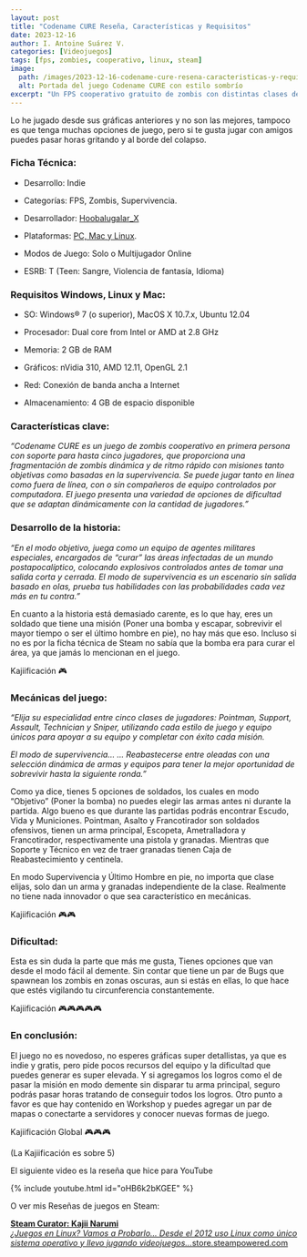```yaml
---
layout: post
title: "Codename CURE Reseña, Características y Requisitos"
date: 2023-12-16
author: I. Antoine Suárez V.
categories: [Videojuegos]
tags: [fps, zombies, cooperativo, linux, steam]
image:
  path: /images/2023-12-16-codename-cure-resena-caracteristicas-y-requisitos.jpg
  alt: Portada del juego Codename CURE con estilo sombrío
excerpt: "Un FPS cooperativo gratuito de zombis con distintas clases de soldado, modos objetivo y supervivencia. Ideal para jugar con amigos, con dificultad personalizable y acción frenética. ¿Te atreves al modo demente?"
---
```



Lo he jugado desde sus gráficas anteriores y no son las mejores, tampoco es que tenga muchas opciones de juego, pero si te gusta jugar con amigos puedes pasar horas gritando y al borde del colapso.


### Ficha Técnica:

- Desarrollo: Indie
    
- Categorías: FPS, Zombis, Supervivencia.
    
- Desarrollador: [Hoobalugalar_X](http://codenamecure.com/)
    
- Plataformas: [PC, Mac y Linux](https://store.steampowered.com/app/355180/Codename_CURE/?curator_clanid=42511696).
    
- Modos de Juego: Solo o Multijugador Online
    
- ESRB: T (Teen: Sangre, Violencia de fantasía, Idioma)
    

### Requisitos Windows, Linux y Mac:

- SO: Windows® 7 (o superior), MacOS X 10.7.x, Ubuntu 12.04
    
- Procesador: Dual core from Intel or AMD at 2.8 GHz
    
- Memoria: 2 GB de RAM
    
- Gráficos: nVidia 310, AMD 12.11, OpenGL 2.1
    
- Red: Conexión de banda ancha a Internet
    
- Almacenamiento: 4 GB de espacio disponible
    

### Características clave:

_“Codename CURE es un juego de zombis cooperativo en primera persona con soporte para hasta cinco jugadores, que proporciona una fragmentación de zombis dinámica y de ritmo rápido con misiones tanto objetivas como basadas en la supervivencia. Se puede jugar tanto en línea como fuera de línea, con o sin compañeros de equipo controlados por computadora. El juego presenta una variedad de opciones de dificultad que se adaptan dinámicamente con la cantidad de jugadores.”_

### Desarrollo de la historia:

_“En el modo objetivo, juega como un equipo de agentes militares especiales, encargados de “curar” las áreas infectadas de un mundo postapocalíptico, colocando explosivos controlados antes de tomar una salida corta y cerrada. El modo de supervivencia es un escenario sin salida basado en olas, prueba tus habilidades con las probabilidades cada vez más en tu contra.”_

En cuanto a la historia está demasiado carente, es lo que hay, eres un soldado que tiene una misión (Poner una bomba y escapar, sobrevivir el mayor tiempo o ser el último hombre en pie), no hay más que eso. Incluso si no es por la ficha técnica de Steam no sabía que la bomba era para curar el área, ya que jamás lo mencionan en el juego.

Kajiificación 🎮

### Mecánicas del juego:

_“Elija su especialidad entre cinco clases de jugadores: Pointman, Support, Assault, Technician y Sniper, utilizando cada estilo de juego y equipo únicos para apoyar a su equipo y completar con éxito cada misión._

_El modo de supervivencia… … Reabastecerse entre oleadas con una selección dinámica de armas y equipos para tener la mejor oportunidad de sobrevivir hasta la siguiente ronda.”_

Como ya dice, tienes 5 opciones de soldados, los cuales en modo “Objetivo” (Poner la bomba) no puedes elegir las armas antes ni durante la partida. Algo bueno es que durante las partidas podrás encontrar Escudo, Vida y Municiones. Pointman, Asalto y Francotirador son soldados ofensivos, tienen un arma principal, Escopeta, Ametralladora y Francotirador, respectivamente una pistola y granadas. Mientras que Soporte y Técnico en vez de traer granadas tienen Caja de Reabastecimiento y centinela.

En modo Supervivencia y Último Hombre en pie, no importa que clase elijas, solo dan un arma y granadas independiente de la clase. Realmente no tiene nada innovador o que sea característico en mecánicas.

Kajiificación 🎮🎮

### Dificultad:

Esta es sin duda la parte que más me gusta, Tienes opciones que van desde el modo fácil al demente. Sin contar que tiene un par de Bugs que spawnean los zombis en zonas oscuras, aun si estás en ellas, lo que hace que estés vigilando tu circunferencia constantemente.

Kajiificación 🎮🎮🎮🎮🎮

### En conclusión:

El juego no es novedoso, no esperes gráficas super detallistas, ya que es indie y gratis, pero pide pocos recursos del equipo y la dificultad que puedes generar es super elevada. Y si agregamos los logros como el de pasar la misión en modo demente sin disparar tu arma principal, seguro podrás pasar horas tratando de conseguir todos los logros. Otro punto a favor es que hay contenido en Workshop y puedes agregar un par de mapas o conectarte a servidores y conocer nuevas formas de juego.

Kajiificación Global 🎮🎮🎮

(La Kajiificación es sobre 5)

El siguiente video es la reseña que hice para YouTube

{% include youtube.html id="oHB6k2bKGEE" %}

O ver mis Reseñas de juegos en Steam:

**[Steam Curator: Kajii Narumi](https://store.steampowered.com/curator/42511696-Kajii-Narumi/)**[  
](https://store.steampowered.com/curator/42511696-Kajii-Narumi/)_[¿Juegos en Linux? Vamos a Probarlo... Desde el 2012 uso Linux como único sistema operativo y llevo jugando videojuegos…](https://store.steampowered.com/curator/42511696-Kajii-Narumi/)_[store.steampowered.com](https://store.steampowered.com/curator/42511696-Kajii-Narumi/)
